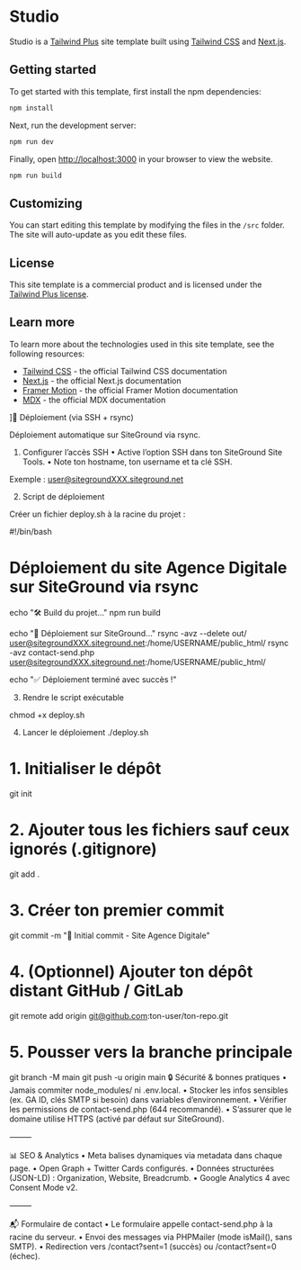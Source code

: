 # Studio

Studio is a [Tailwind Plus](https://tailwindcss.com/plus) site template built using [Tailwind CSS](https://tailwindcss.com) and [Next.js](https://nextjs.org).

## Getting started

To get started with this template, first install the npm dependencies:

```bash
npm install
```

Next, run the development server:

```bash
npm run dev
```

Finally, open [http://localhost:3000](http://localhost:3000) in your browser to view the website.

```bash
npm run build
```
## Customizing

You can start editing this template by modifying the files in the `/src` folder. The site will auto-update as you edit these files.

## License

This site template is a commercial product and is licensed under the [Tailwind Plus license](https://tailwindcss.com/plus/license).

## Learn more

To learn more about the technologies used in this site template, see the following resources:

- [Tailwind CSS](https://tailwindcss.com/docs) - the official Tailwind CSS documentation
- [Next.js](https://nextjs.org/docs) - the official Next.js documentation
- [Framer Motion](https://www.framer.com/docs/) - the official Framer Motion documentation
- [MDX](https://mdxjs.com/) - the official MDX documentation

]🚀 Déploiement (via SSH + rsync)

Déploiement automatique sur SiteGround via rsync.

1. Configurer l’accès SSH
	•	Active l’option SSH dans ton SiteGround Site Tools.
	•	Note ton hostname, ton username et ta clé SSH.

Exemple : user@sitegroundXXX.siteground.net

2. Script de déploiement

Créer un fichier deploy.sh à la racine du projet :

#!/bin/bash
# Déploiement du site Agence Digitale sur SiteGround via rsync

echo "🛠  Build du projet..."
npm run build

echo "🚀 Déploiement sur SiteGround..."
rsync -avz --delete out/ user@sitegroundXXX.siteground.net:/home/USERNAME/public_html/
rsync -avz contact-send.php user@sitegroundXXX.siteground.net:/home/USERNAME/public_html/

echo "✅ Déploiement terminé avec succès !"

3. Rendre le script exécutable

chmod +x deploy.sh

4. Lancer le déploiement
./deploy.sh


# 1. Initialiser le dépôt
git init

# 2. Ajouter tous les fichiers sauf ceux ignorés (.gitignore)
git add .

# 3. Créer ton premier commit
git commit -m "🚀 Initial commit - Site Agence Digitale"

# 4. (Optionnel) Ajouter ton dépôt distant GitHub / GitLab
git remote add origin git@github.com:ton-user/ton-repo.git

# 5. Pousser vers la branche principale
git branch -M main
git push -u origin main
🔒 Sécurité & bonnes pratiques
	•	Jamais commiter node_modules/ ni .env.local.
	•	Stocker les infos sensibles (ex. GA ID, clés SMTP si besoin) dans variables d’environnement.
	•	Vérifier les permissions de contact-send.php (644 recommandé).
	•	S’assurer que le domaine utilise HTTPS (activé par défaut sur SiteGround).

⸻

📊 SEO & Analytics
	•	Meta balises dynamiques via metadata dans chaque page.
	•	Open Graph + Twitter Cards configurés.
	•	Données structurées (JSON-LD) : Organization, Website, Breadcrumb.
	•	Google Analytics 4 avec Consent Mode v2.

⸻

📬 Formulaire de contact
	•	Le formulaire appelle contact-send.php à la racine du serveur.
	•	Envoi des messages via PHPMailer (mode isMail(), sans SMTP).
	•	Redirection vers /contact?sent=1 (succès) ou /contact?sent=0 (échec).